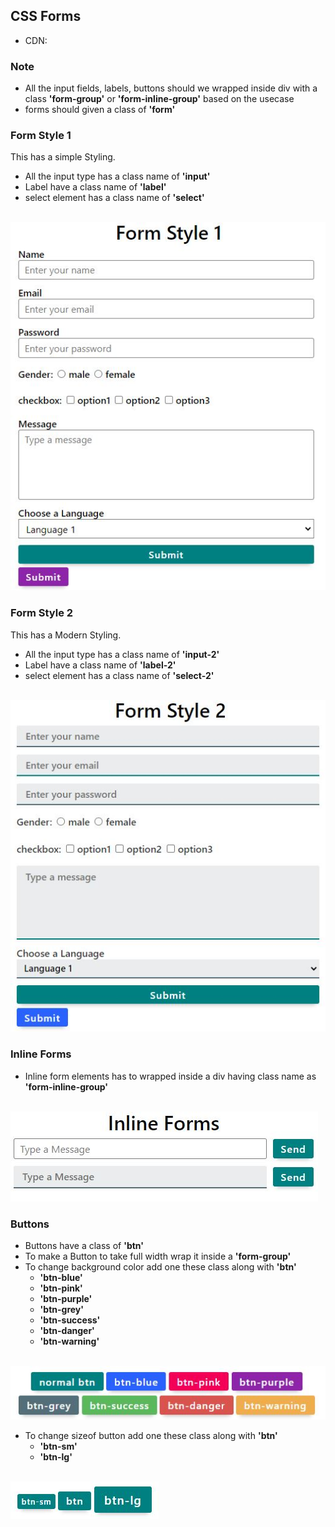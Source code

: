## CSS Forms
* CDN: 
### Note
* All the input fields, labels, buttons should we wrapped inside div with a class **'form-group'** or **'form-inline-group'** based on the usecase
* forms should given a class of **'form'**

### Form Style 1
This has a simple Styling.
* All the input type has a class name of **'input'**
* Label have a class name of **'label'**
* select element has a class name of **'select'**
<br> <br>
<img src="../assets/form-style-1.JPG" />

### Form Style 2
This has a Modern Styling.
* All the input type has a class name of **'input-2'**
* Label have a class name of **'label-2'**
* select element has a class name of **'select-2'**
<br> <br>
<img src="../assets/form-style-2.JPG" />

### Inline Forms
* Inline form elements has to wrapped inside a div having class name as **'form-inline-group'**
<br> <br>
<img src="../assets/inline-form.jpg" />  

### Buttons
* Buttons have a class of **'btn'**
* To make a Button to take full width wrap it inside a **'form-group'**
* To change background color add one these class along with **'btn'**
    * **'btn-blue'**
    * **'btn-pink'**
    * **'btn-purple'**
    * **'btn-grey'**
    * **'btn-success'** 
    * **'btn-danger'** 
    * **'btn-warning'** 
<br> <br>
<img src="../assets/button.jpg" /> 

* To change sizeof button add one these class along with **'btn'**
    * **'btn-sm'**
    * **'btn-lg'**
<br> <br>
<img src="../assets/button-size.jpg" /> 



